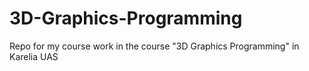 # 3D-Graphics-Programming
Repo for my course work in the course "3D Graphics Programming" in Karelia UAS
